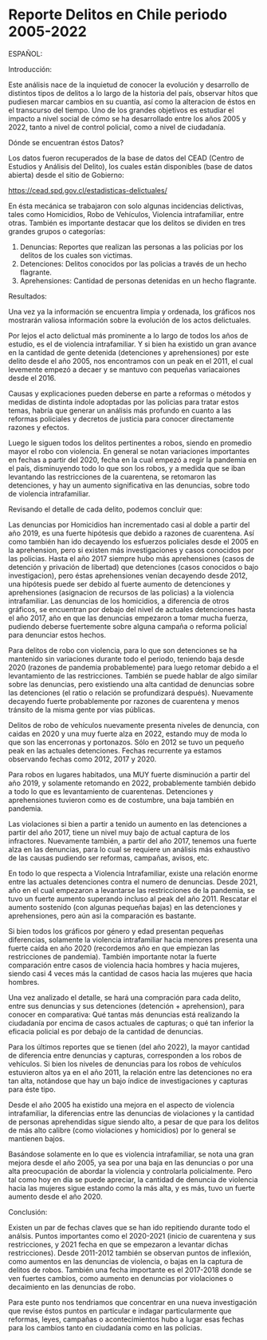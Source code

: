 # Reporte Delitos en Chile periodo 2005-2022

ESPAÑOL:

Introducción:

Este análisis nace de la inquietud de conocer la evolución y desarrollo de distintos tipos de delitos a lo largo de la historia del país, observar hítos que pudiesen marcar cambios en su cuantía, así como la alteracion de éstos en el transcurso del tiempo. Uno de los grandes objetivos es estudiar el impacto a nivel social de cómo se ha desarrollado entre los años 2005 y 2022, tanto a nivel de control policial, como a nivel de ciudadanía.

Dónde se encuentran éstos Datos?

Los datos fueron recuperados de la base de datos del CEAD (Centro de Estudios y Análisis del Delito), los cuales están disponibles (base de datos abierta) desde el sitio de Gobierno:

https://cead.spd.gov.cl/estadisticas-delictuales/

En ésta mecánica se trabajaron con solo algunas incidencias delictivas, tales como Homicidios, Robo de Vehículos, Violencia intrafamiliar, entre otras. También es importante destacar que los delitos se dividen en tres grandes grupos o categorías:

1) Denuncias: Reportes que realizan las personas a las policias por los delitos de los cuales son victimas.
2) Detenciones: Delitos conocidos por las policias a través de un hecho flagrante.
3) Aprehensiones: Cantidad de personas detenidas en un hecho flagrante.

Resultados:

Una vez ya la información se encuentra limpia y ordenada, los gráficos nos mostrarán valiosa información sobre la evolución de los actos delictuales.

Por lejos el acto delictual más prominente a lo largo de todos los años de estudio, es el de violencia intrafamiliar. Y si bien ha existido un gran avance en la cantidad de gente detenida (detenciones y aprehensiones) por este delito desde el año 2005, nos encontramos con un peak en el 2011, el cual levemente empezó a decaer y se mantuvo con pequeñas variacaiones desde el 2016. 

Causas y explicaciones pueden deberse en parte a reformas o métodos y medidas de distinta índole adoptadas por las policias para tratar estos temas, habría que generar un análisis más profundo en cuanto a las reformas policiales y decretos de justicia para conocer directamente razones y efectos.

Luego le siguen todos los delitos pertinentes a robos, siendo en promedio mayor el robo con violencia. En general se notan variaciones importantes en fechas a partir del 2020, fecha en la cual empezó a regir la pandemia en el país, disminuyendo todo lo que son los robos, y a medida que se iban levantando las restricciones de la cuarentena, se retomaron las detenciones, y hay un aumento significativa en las denuncias, sobre todo de violencia intrafamiliar. 

Revisando el detalle de cada delito, podemos concluir que:

Las denuncias por Homicidios han incrementado casi al doble a partir del año 2019, es una fuerte hipótesis que debido a razones de cuarentena. Así como también han ido decayendo los esfuerzos policiales desde el 2005 en la aprehension, pero si existen más investigaciones y casos conocidos por las policias. Hasta el año 2017 siempre hubo más aprehensiones (casos de detención y privación de libertad) que detenciones (casos conocidos o bajo investigacion), pero éstas aprehensiones venían decayendo desde 2012, una hipótesis puede ser debido al fuerte aumento de detenciones y aprehensiones (asignacion de recursos de las policias) a la violencia intrafamiliar.
Las denuncias de los homicidios, a diferencia de otros gráficos, se encuentran por debajo del nivel de actuales detenciones hasta el año 2017, año en que las denuncias empezaron a tomar mucha fuerza, pudiendo deberse fuertemente sobre alguna campaña o reforma policial para denunciar estos hechos.

Para delitos de robo con violencia, para lo que son detenciones se ha mantenido sin variaciones durante todo el periodo, teniendo baja desde 2020 (razones de pandemia probablemente) para luego retomar debido a el levantamiento de las restricciones. También se puede hablar de algo similar sobre las denuncias, pero existiendo una alta cantidad de denuncias sobre las detenciones (el ratio o relación se profundizará después). Nuevamente decayendo fuerte probablemente por razones de cuarentena y menos tránsito de la misma gente por vías públicas.

Delitos de robo de vehículos nuevamente presenta niveles de denuncia, con caidas en 2020 y una muy fuerte alza en 2022, estando muy de moda lo que son las encerronas y portonazos. Sólo en 2012 se tuvo un pequeño peak en las actuales detenciones. Fechas recurrente ya estamos observando fechas como 2012, 2017 y 2020.

Para robos en lugares habitados, una MUY fuerte disminución a partir del año 2019, y solamente retomando en 2022, probablemente también debido a todo lo que es levantamiento de cuarentenas. Detenciones y aprehensiones tuvieron como es de costumbre, una baja también en pandemia.

Las violaciones si bien a partir a tenido un aumento en las detenciones a partir del año 2017, tiene un nivel muy bajo de actual captura de los infractores. Nuevamente también, a partir del año 2017, tenemos una fuerte alza en las denuncias, para lo cual se requiere un análisis más exhaustivo de las causas pudiendo ser reformas, campañas, avisos, etc.

En todo lo que respecta a Violencia Intrafamiliar, existe una relación enorme entre las actuales detenciones contra el numero de denuncias. Desde 2021, año en el cual empezaron a levantarse las restricciones de la pandemia, se tuvo un fuerte aumento superando incluso al peak del año 2011. Rescatar el aumento sostenido (con algunas pequeñas bajas) en las detenciones y aprehensiones, pero aún asi la comparación es bastante.

Si bien todos los gráficos por género y edad presentan pequeñas diferencias, solamente la violencia intrafamiliar hacia menores presenta una fuerte caída en año 2020 (recordemos año en que empiezan las restricciones de pandemia). También importante notar la fuerte comparación entre casos de violencia hacia hombres y hacia mujeres, siendo casi 4 veces más la cantidad de casos hacia las mujeres que hacia hombres.

Una vez analizado el detalle, se hará una compración para cada delito, entre sus denuncias y sus detenciones (detención + aprehension), para conocer en comparativa: Qué tantas más denuncias está realizando la ciudadanía por encima de casos actuales de capturas; o qué tan inferior la eficacia policial es por debajo de la cantidad de denuncias.

Para los últimos reportes que se tienen (del año 2022), la mayor cantidad de diferencia entre denuncias y capturas, corresponden a los robos de vehículos. Si bien los niveles de denuncias para los robos de vehículos estuvieron altos ya en el año 2011, la relación entre las detenciones no era tan alta, notándose que hay un bajo índice de investigaciones y capturas para éste tipo. 

Desde el año 2005 ha existido una mejora en el aspecto de violencia intrafamiliar, la diferencias entre las denuncias de violaciones y la cantidad de personas aprehendidas sigue siendo alto, a pesar de que para los delitos de más alto calibre (como violaciones y homicidios) por lo general se mantienen bajos.

Basándose solamente en lo que es violencia intrafamiliar, se nota una gran mejora desde el año 2005, ya sea por una baja en las denuncias o por una alta preocupación de abordar la violencia y controlarla policialmente.
Pero tal como hoy en día se puede apreciar, la cantidad de denuncia de violencia hacia las mujeres sigue estando como la más alta, y es más, tuvo un fuerte aumento desde el año 2020.

Conclusión:

Existen un par de fechas claves que se han ido repitiendo durante todo el análsis. Puntos importantes como el 2020-2021 (inicio de cuarentena y sus restricciones, y 2021 fecha en que se empezaron a levantar dichas restricciones). Desde 2011-2012 también se observan puntos de inflexión, como aumentos en las denuncias de violencia, o bajas en la captura de delitos de robos. También una fecha importante es el 2017-2018 donde se ven fuertes cambios, como aumento en denuncias por violaciones o decaimiento en las denuncias de robo.

Para este punto nos tendriamos que concentrar en una nueva investigación que revise éstos puntos en particular e indagar particularmente que reformas, leyes, campañas o acontecimientos hubo a lugar esas fechas para los cambios tanto en ciudadanía como en las policias.






